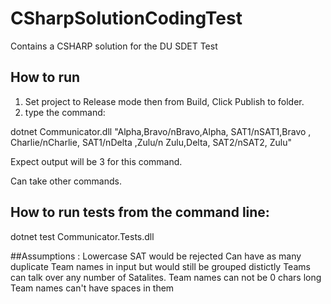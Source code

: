 # CSharpSolutionCodingTest
Contains a CSHARP solution for the DU SDET Test

## How to run
1. Set project to Release mode then from Build, Click Publish to folder.
2. type the command:

dotnet Communicator.dll "Alpha,Bravo/nBravo,Alpha, SAT1/nSAT1,Bravo , Charlie/nCharlie, SAT1/nDelta  ,Zulu/n Zulu,Delta, SAT2/nSAT2,  Zulu" 

Expect output will be 3 for this command.

Can take other commands.

## How to run tests from the command line:

   dotnet test Communicator.Tests.dll

##Assumptions :
Lowercase SAT would be rejected
Can have as many duplicate Team names in input but would still be grouped distictly
Teams can talk over any number of Satalites.
Team names can not be 0 chars long
Team names can't have spaces in them
